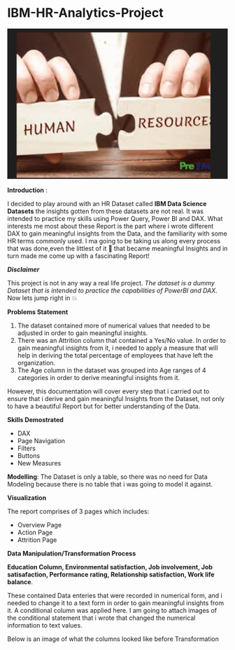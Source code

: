 # IBM-HR-Analytics-Project

![](Images_.png)

**Introduction** : 

I decided to play around with an HR Dataset called **IBM Data Science Datasets** the insights gotten from these datasets are not real. It was intended to practice my skills using Power Query, Power BI and DAX. What interests me most about these Report is the part where i wrote different DAX to gain meaningful insights from the Data, and the familiarity with some HR terms commonly used. I ma going to be taking us along every process that was done,even the littlest of it :cowboy_hat_face: that became meaningful Insights and in turn made me come up with a fascinating Report!

**_Disclaimer_**

This project is not in any way a real life project. _The dataset is a dummy Dataset that is intended to practice the capabilities of PowerBI and DAX_. Now lets jump right in :collision:

**Problems Statement**

1. The dataset contained more of numerical values that needed to be adjusted in order to gain meaningful insights.
2. There was an Attrition column that contained a Yes/No value. In order to gain meaningful insights from it, i needed to apply a measure that will help in deriving the total percentage of employees that have left the organization. 
3. The Age column in the dataset was grouped into Age ranges of 4 categories in order to derive meaningful insights from it.

However, this documentation will cover every step that i carried out to ensure that i derive and gain meaningful Insights from the Dataset, not only to have a beautiful Report but for better understanding of the Data.

**Skills Demostrated**
- DAX
- Page Navigation
- Filters
- Buttons
- New Measures

**Modelling**: The Dataset is only a table, so there was no need for Data Modeling because there is no table that i was going to model it against.

**Visualization**

The report comprises of 3 pages which includes:
- Overview Page
- Action Page
- Attrition Page

**Data Manipulation/Transformation Process**

**Education Column, Environmental satisfaction, Job involvement, Job satisafaction, Performance rating, Relationship satisfaction, Work life balance**. 

These contained Data enteries that were recorded in numerical form, and i needed to change it to a text form in order to gain meaningful insights from it. A conditional column was applied here. I am going to attach images of the conditional statement that i wrote that changed the numerical information to text values.

Below is an image of what the columns looked like before Transformation

![]()





